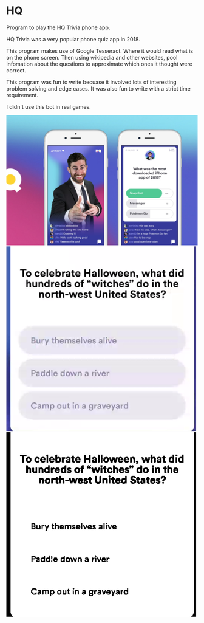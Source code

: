 # HQ
Program to play the HQ Trivia phone app.

HQ Trivia was a very popular phone quiz app in 2018.

This program makes use of Google Tesseract.
Where it would read what is on the phone screen. 
Then using wikipedia and other websites, pool infomation
about the questions to approximate which ones it thought were correct.

This program was fun to write becuase it involved lots of interesting problem 
solving and edge cases. It was also fun to write with a strict time requirement.

I didn't use this bot in real games. 

![1](/example.png)
![2](/question.png)
![3](/result_bw.png)

